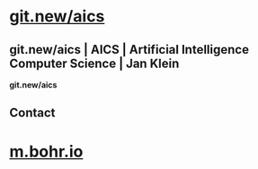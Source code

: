 # [git.new/aics](https://git.new/aics)
## git.new/aics | AICS | Artificial Intelligence Computer Science | Jan Klein
**git.new/aics**
## Contact
# [m.bohr.io](https://m.bohr.io/)
